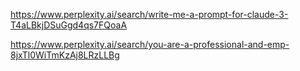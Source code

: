 https://www.perplexity.ai/search/write-me-a-prompt-for-claude-3-T4aLBkjDSuGgd4qs7FQoaA

https://www.perplexity.ai/search/you-are-a-professional-and-emp-8jxTl0WiTmKzAj8LRzLLBg